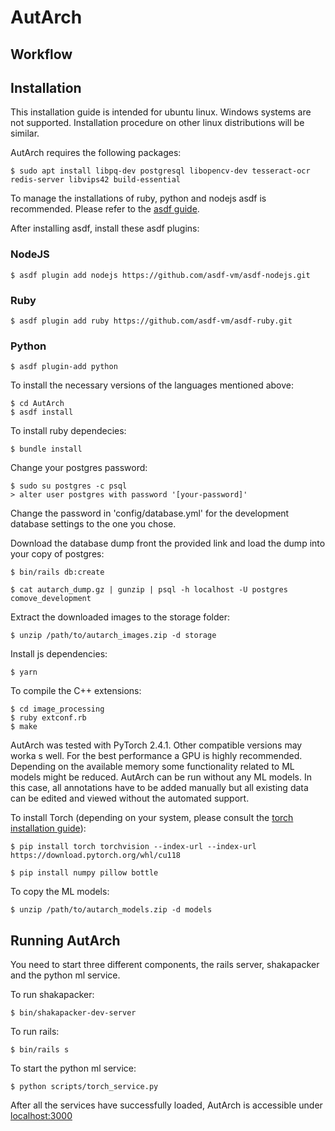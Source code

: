 # AutArch

## Workflow



## Installation

This installation guide is intended for ubuntu linux. Windows systems are not supported. Installation procedure on other linux distributions will be similar.

AutArch requires the following packages:

`$ sudo apt install libpq-dev postgresql libopencv-dev tesseract-ocr redis-server libvips42 build-essential`

To manage the installations of ruby, python and nodejs asdf is recommended. Please refer to the [asdf guide](https://asdf-vm.com/guide/getting-started.html).

After installing asdf, install these asdf plugins:

### NodeJS
`$ asdf plugin add nodejs https://github.com/asdf-vm/asdf-nodejs.git`

### Ruby
`$ asdf plugin add ruby https://github.com/asdf-vm/asdf-ruby.git`

### Python
`$ asdf plugin-add python`

To install the necessary versions of the languages mentioned above:

```
$ cd AutArch
$ asdf install
```

To install ruby dependecies:

`$ bundle install `

Change your postgres password:

```
$ sudo su postgres -c psql
> alter user postgres with password '[your-password]'
```

Change the password in 'config/database.yml' for the development database settings to the one you chose.

Download the database dump front the provided link and load the dump into your copy of postgres:

```
$ bin/rails db:create

$ cat autarch_dump.gz | gunzip | psql -h localhost -U postgres comove_development
```

Extract the downloaded images to the storage folder:

`$ unzip /path/to/autarch_images.zip -d storage`

Install js dependencies:

`$ yarn`

To compile the C++ extensions:

```
$ cd image_processing
$ ruby extconf.rb
$ make
```

AutArch was tested with PyTorch 2.4.1. Other compatible versions may worka s well. For the best performance a GPU is highly recommended. Depending on the available memory some functionality related to ML models might be reduced. AutArch can be run without any ML models. In this case, all annotations have to be added manually but all existing data can be edited and viewed without the automated support.

To install Torch (depending on your system, please consult the [torch installation guide](https://pytorch.org/get-started/locally/)):

`$ pip install torch torchvision --index-url --index-url https://download.pytorch.org/whl/cu118`

`$ pip install numpy pillow bottle`

To copy the ML models:

`$ unzip /path/to/autarch_models.zip -d models`

## Running AutArch

You need to start three different components, the rails server, shakapacker and the python ml service.

To run shakapacker:

`$ bin/shakapacker-dev-server`

To run rails:

`$ bin/rails s`

To start the python ml service:

`$ python scripts/torch_service.py`

After all the services have successfully loaded, AutArch is accessible under [localhost:3000](http://localhost:3000)
